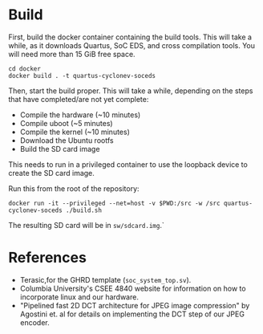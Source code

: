 # Build

First, build the docker container containing the build tools.  This
will take a while, as it downloads Quartus, SoC EDS, and cross
compilation tools.  You will need more than 15 GiB free space.

```
cd docker
docker build . -t quartus-cyclonev-soceds
```

Then, start the build proper.  This will take a while, depending on
the steps that have completed/are not yet complete:

- Compile the hardware (~10 minutes)
- Compile uboot (~5 minutes)
- Compile the kernel (~10 minutes)
- Download the Ubuntu rootfs
- Build the SD card image

This needs to run in a privileged container to use the loopback device
to create the SD card image.

Run this from the root of the repository:

```
docker run -it --privileged --net=host -v $PWD:/src -w /src quartus-cyclonev-soceds ./build.sh
```

The resulting SD card will be in `sw/sdcard.img`.`

# References

- Terasic,for the GHRD template (`soc_system_top.sv`).
- Columbia University's CSEE 4840 website for information on how to
  incorporate linux and our hardware.
- "Pipelined fast 2D DCT architecture for JPEG image compression" by
  Agostini et. al for details on implementing the DCT step of our JPEG
  encoder.
